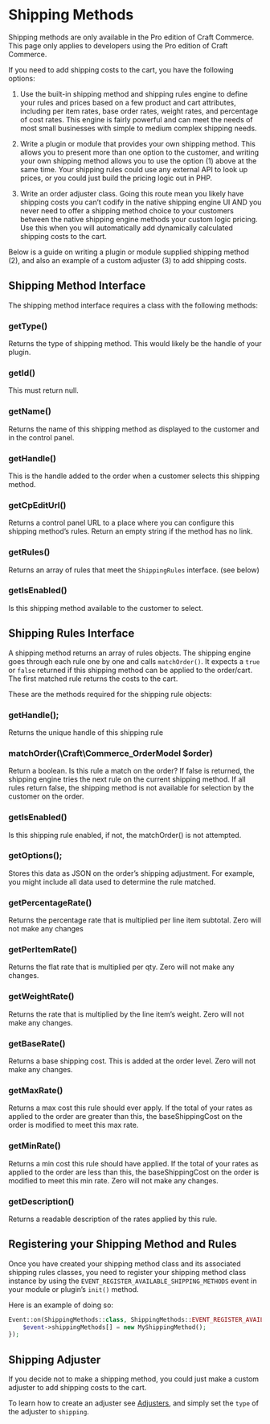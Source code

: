 # Shipping Methods

Shipping methods are only available in the Pro edition of Craft Commerce. This page only applies to developers using the Pro edition of Craft Commerce.

If you need to add shipping costs to the cart, you have the following options:

1) Use the built-in shipping method and shipping rules engine to define your rules and prices based on a few product and cart attributes, including per item rates, base order rates, weight rates, and percentage of cost rates.
This engine is fairly powerful and can meet the needs of most small businesses with simple to medium complex shipping needs.

2) Write a plugin or module that provides your own shipping method. This allows you to present more than one option to the customer, and writing your own shipping method allows you to use the option (1) above at the same time. Your shipping rules could use any external API to look up prices, or you could just build the pricing logic out in PHP.

3) Write an order adjuster class. Going this route mean you likely have shipping costs you can’t codify in the native shipping engine UI AND you never need to offer a shipping method choice to your customers between the native shipping engine methods your custom logic pricing. Use this when you will automatically add dynamically calculated shipping costs to the cart.

Below is a guide on writing a plugin or module supplied shipping method (2), and also an example of a custom adjuster (3) to add shipping costs.

## Shipping Method Interface

The shipping method interface requires a class with the following methods:

### getType()
Returns the type of shipping method. This would likely be the handle of your plugin.

### getId()

This must return null.

### getName()

Returns the name of this shipping method as displayed to the customer and in the control panel.

### getHandle()

This is the handle added to the order when a customer selects this shipping method.

### getCpEditUrl()

Returns a control panel URL to a place where you can configure this shipping method’s rules.
Return an empty string if the method has no link.

### getRules()

Returns an array of rules that meet the `ShippingRules` interface. (see below)

### getIsEnabled()

Is this shipping method available to the customer to select.

## Shipping Rules Interface

A shipping method returns an array of rules objects. The shipping engine goes through each rule one by one and calls `matchOrder()`. It expects a `true` or `false` returned if this shipping method can be applied to the order/cart. The first matched rule returns the costs to the cart.

These are the methods required for the shipping rule objects:

### getHandle();

Returns the unique handle of this shipping rule

### matchOrder(\Craft\Commerce_OrderModel $order)

Return a boolean.
Is this rule a match on the order? If false is returned, the shipping engine tries the next rule on the current shipping method. If all rules return false, the shipping method is not available for selection by the customer on the order.

### getIsEnabled()

Is this shipping rule enabled, if not, the matchOrder() is not attempted.

### getOptions();

Stores this data as JSON on the order’s shipping adjustment. For example, you might include all data used to determine the rule matched.

### getPercentageRate()

Returns the percentage rate that is multiplied per line item subtotal.
Zero will not make any changes

### getPerItemRate()

Returns the flat rate that is multiplied per qty.
Zero will not make any changes.

### getWeightRate()

Returns the rate that is multiplied by the line item’s weight.
Zero will not make any changes.

### getBaseRate()

Returns a base shipping cost. This is added at the order level.
Zero will not make any changes.

### getMaxRate()

Returns a max cost this rule should ever apply.
If the total of your rates as applied to the order are greater than this, the baseShippingCost on the order is modified to meet this max rate.

### getMinRate()

Returns a min cost this rule should have applied.
If the total of your rates as applied to the order are less than this, the baseShippingCost on the order is modified to meet this min rate.
Zero will not make any changes.

### getDescription()

Returns a readable description of the rates applied by this rule.

## Registering your Shipping Method and Rules

Once you have created your shipping method class and its associated shipping rules classes, you need to register your shipping method class instance by using the `EVENT_REGISTER_AVAILABLE_SHIPPING_METHODS` event in your module or plugin’s `init()` method.

Here is an example of doing so:

```php
Event::on(ShippingMethods::class, ShippingMethods::EVENT_REGISTER_AVAILABLE_SHIPPING_METHODS, function(RegisterAvailableShippingMethodsEvent $event) {
    $event->shippingMethods[] = new MyShippingMethod();
});
```

## Shipping Adjuster

If you decide not to make a shipping method, you could just make a custom adjuster to add shipping costs to the cart.

To learn how to create an adjuster see [Adjusters](adjusters.md), and simply set the `type` of the adjuster to `shipping`.
